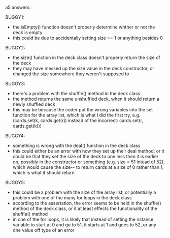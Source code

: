 a5 answers:

BUGGY1:
- the isEmpty() function doesn't properly determine whther or not the deck is empty
- this could be due to accidentally setting size == 1 or anything besides 0 

BUGGY2:
- the size() function in the deck class doesn't properly return the size of the deck
- they may have messed up the size value in the deck constructor, or changed the size somewhere they weren't supposed to

BUGGY3:
- there's a problem with the shuffle() method in the deck class
- the method returns the same unshuffled deck, when it should return a newly shuffled deck
- this may be because the coder put the wrong variables into the set function for the array list, which is what I did the first try, e.g. (cards.set(k, cards.get(r)) instead of the incorrect: cards.set(r, cards.get(k)))

BUGGY4:
- something is wrong with the deal() function in the deck class
- this could either be an error with how they set up their deal method, or it could be that they set the size of the deck to one less then it is earlier on, possibly in the constructor or something (e.g. size = 51 intead of 52), which would cause the size-- to return cards at a size of 0 rather than 1, which is what it should return

BUGGY5:
- this could be a problem with the size of the array list, or potentially a problem with one of the many for loops in the deck class
- according to the assertation, the error seems to be held in the shuffle() method of the deck class, or it at least effects the functionality of the shuffle() method
- in one of the for loops, it is likely that instead of setting the nstance variable to start at 0 and go to 51, it starts at 1 and goes to 52, or any one value off type of an error